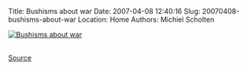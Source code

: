 Title: Bushisms about war
Date: 2007-04-08 12:40:16
Slug: 20070408-bushisms-about-war
Location: Home
Authors: Michiel Scholten

<div class="content-image"><div><a href="http://www.doonesbury.com/strip/dailydose/index.html?uc_full_date=20070408"><img src="http://aquariusoft.org/~mbscholt/images/content/db070408.gif" alt="Bushisms about war" title="Bushisms about war" /></a></div></div>
<br style="clear: both;" />

<p><a href="http://www.doonesbury.com/strip/dailydose/index.html?uc_full_date=20070408">Source</a></p>